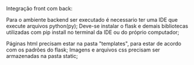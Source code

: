 Integração front com back:

Para o ambiente backend ser executado é necessario ter uma IDE que execute arquivos python(py);
Deve-se instalar o flask e demais bibliotecas utilizadas com pip install no terminal da IDE ou do próprio computador;


Páginas html precisam estar na pasta "templates", para estar de acordo com os padrões do flask;
Imagens e arquivos css precisam ser armazenadas na pasta static;
